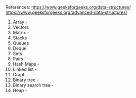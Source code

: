 References:
    https://www.geeksforgeeks.org/data-structures/ 
    https://www.geeksforgeeks.org/advanced-data-structures/

1. Array - 
2. Vectors
3. Matrix - 
3. Stacks 
4. Queues
5. Deque
6. Sets
7. Pairs
8. Hash Maps -
9. Linked list -
10. Graph
11. Binary tree - 
12. Binary search tree - 
13. Heap -
